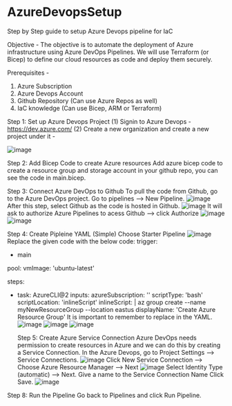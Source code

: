 # AzureDevopsSetup
Step by Step guide to setup Azure Devops pipeline for IaC

Objective - The objective is to automate the deployment of Azure infrastructure using Azure DevOps Pipelines. We will use Terraform (or Bicep) to define our cloud resources as code and deploy them securely.

Prerequisites - 
1. Azure Subscription
2. Azure Devops Account
3. Github Repository (Can use Azure Repos as well)
4. IaC knowledge (Can use Bicep, ARM or Terraform)

Step 1: Set up Azure Devops Project
(1) Signin to Azure Devops - https://dev.azure.com/
(2) Create a new organization and create a new project under it -

![image](https://github.com/user-attachments/assets/d3dca975-ee7d-4e1d-a75a-da8c337deac8)

Step 2: Add Bicep Code to create Azure resources
Add azure bicep code to create a resource group and storage account in your github repo, you can see the code in main.bicep.

Step 3: Connect Azure DevOps to Github
To pull the code from Github, go to the Azure  DevOps project. Go to pipelines --> New Pipeline.
![image](https://github.com/user-attachments/assets/716e0ce1-224a-41ed-80b8-340be3da4585)
After this step, select Github as the code is hosted in Github.
![image](https://github.com/user-attachments/assets/456ea399-be20-4566-9b50-732e4069629f)
It will ask to authorize Azure Pipelines to acess Github --> click Authorize
![image](https://github.com/user-attachments/assets/787eeeea-dd89-4ca5-afdb-f39d6d14b2d5)
![image](https://github.com/user-attachments/assets/b1f82cd5-6a23-40ef-ac90-a790df15f6c4)

Step 4: Create Pipleine YAML (Simple)
Choose Starter Pipeline
![image](https://github.com/user-attachments/assets/36eeb086-2229-4d62-8f24-3d5324b69d46)
Replace the given code with the below code:
trigger:
- main

pool:
  vmImage: 'ubuntu-latest'

steps:
- task: AzureCLI@2
  inputs:
    azureSubscription: '<Your Azure Service Connection Name>'
    scriptType: 'bash'
    scriptLocation: 'inlineScript'
    inlineScript: |
      az group create --name myNewResourceGroup --location eastus
    displayName: 'Create Azure Resource Group'
It is important to remember to replace <Your Azure Service Connection Name> in the YAML.
![image](https://github.com/user-attachments/assets/59da1706-0077-4604-a8c2-24cead53bf16)
![image](https://github.com/user-attachments/assets/1ede307a-09de-430c-9284-7cb3cf2991f2)
![image](https://github.com/user-attachments/assets/d5c6eeb6-ef4f-4324-92f9-803ea9d9a802)

  Step 5: Create Azure Service Connection
  Azure DevOps needs permission to create resources in Azure and we can do this by creating a Service Connection.
  In the Azure Devops, go to Project Settings --> Service Connections.
   ![image](https://github.com/user-attachments/assets/da72bec3-82b7-426f-a53a-8b7320272faa)
Click New Service Connection --> Choose Azure Resource Manager --> Next
![image](https://github.com/user-attachments/assets/710d4b73-a9a0-4cbb-b86d-08b0f36ccffa)
Select Identity Type (automatic) --> Next.
Give a name to the Service Connection Name
Click Save.
![image](https://github.com/user-attachments/assets/cb4b6497-e200-4e9a-8e9d-068456421ea2)

Step 8: Run the Pipeline
Go back to Pipelines and click Run Pipeline.
